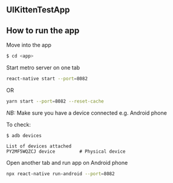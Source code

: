 ## UIKittenTestApp


## How to run the app

Move into the app

```bash
$ cd <app>
```

Start metro server on one tab

```sh
react-native start --port=8082
```

OR

```sh
yarn start --port=8082 --reset-cache
```

*NB:* Make sure you have a device connected e.g. Android phone

To check:


   ```
   $ adb devices

   List of devices attached
   PY2MF5WQZCJ device         # Physical device
   ```

Open another tab and run app on Android phone

```sh
npx react-native run-android --port=8082
```